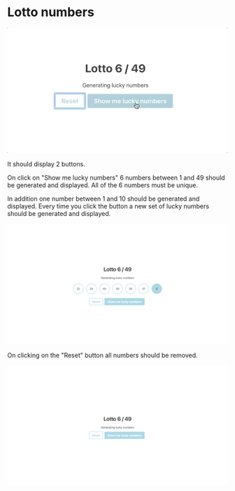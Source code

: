 # Lotto numbers

![example](example.gif)

It should display 2 buttons.

On click on "Show me lucky numbers" 6 numbers between 1 and 49 should be generated and displayed. All of the 6 numbers must be unique.

In addition one number between 1 and 10 should be generated and displayed. Every time you click the button a new set of lucky numbers should be generated and displayed.

![Example with lucky numbers displayed](example-lucky-numbers.png)

On clicking on the "Reset" button all numbers should be removed.

![Example with no numbers displayed](example-no-numbers.png)
